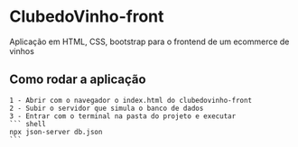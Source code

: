 # ClubedoVinho-front
Aplicação em HTML, CSS,  bootstrap para o frontend de um ecommerce de vinhos


## Como rodar a aplicação
    1 - Abrir com o navegador o index.html do clubedovinho-front 
    2 - Subir o servidor que simula o banco de dados
    3 - Entrar com o terminal na pasta do projeto e executar
    ``` shell
    npx json-server db.json
    ```
